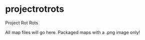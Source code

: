 projectrotrots
==============

Project Rot Rots

All map files will go here. Packaged maps with a .png image only!
